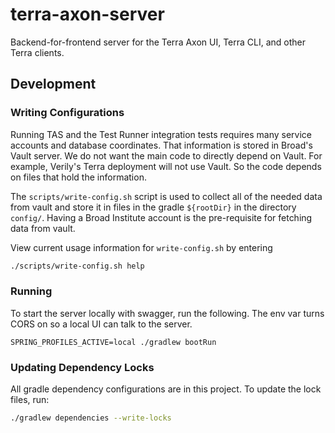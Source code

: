 # terra-axon-server
Backend-for-frontend server for the Terra Axon UI, Terra CLI, and other Terra clients.

## Development

### Writing Configurations

Running TAS and the Test Runner integration tests requires many service accounts and database
coordinates. That information is stored in Broad's Vault server. We do not want the main
code to directly depend on Vault. For example, Verily's Terra deployment will not use
Vault. So the code depends on files that hold the information.

The `scripts/write-config.sh` script is used to collect all of the needed data from vault and
store it in files in the gradle `${rootDir}` in the directory `config/`. Having a Broad Institute
account is the pre-requisite for fetching data from vault.

View current usage information for `write-config.sh` by entering
```sh
./scripts/write-config.sh help
```

### Running
To start the server locally with swagger, run the following. The env var turns
CORS on so a local UI can talk to the server.
```
SPRING_PROFILES_ACTIVE=local ./gradlew bootRun
```

### Updating Dependency Locks
All gradle dependency configurations are in this project. To update the lock files, run:
```sh
./gradlew dependencies --write-locks
```